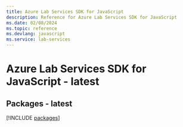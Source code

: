```yaml
---
title: Azure Lab Services SDK for JavaScript
description: Reference for Azure Lab Services SDK for JavaScript
ms.date: 02/08/2024
ms.topic: reference
ms.devlang: javascript
ms.service: lab-services
---
```

# Azure Lab Services SDK for JavaScript - latest
## Packages - latest
[!INCLUDE [packages](lab-services-index.md)]